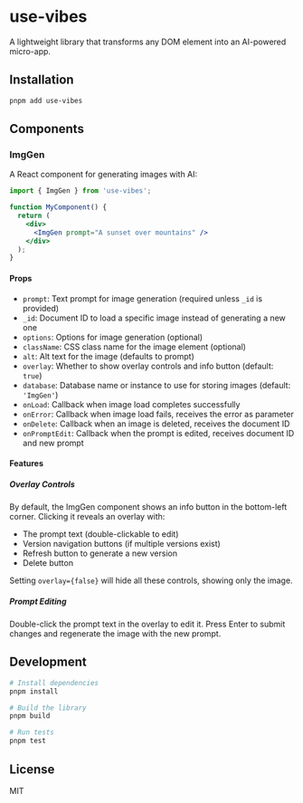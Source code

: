 # use-vibes

A lightweight library that transforms any DOM element into an AI-powered micro-app.

## Installation

```bash
pnpm add use-vibes
```

## Components

### ImgGen

A React component for generating images with AI:

```jsx
import { ImgGen } from 'use-vibes';

function MyComponent() {
  return (
    <div>
      <ImgGen prompt="A sunset over mountains" />
    </div>
  );
}
```

#### Props

- `prompt`: Text prompt for image generation (required unless `_id` is provided)
- `_id`: Document ID to load a specific image instead of generating a new one
- `options`: Options for image generation (optional)
- `className`: CSS class name for the image element (optional)
- `alt`: Alt text for the image (defaults to prompt)
- `overlay`: Whether to show overlay controls and info button (default: `true`)
- `database`: Database name or instance to use for storing images (default: `'ImgGen'`)
- `onLoad`: Callback when image load completes successfully
- `onError`: Callback when image load fails, receives the error as parameter
- `onDelete`: Callback when an image is deleted, receives the document ID
- `onPromptEdit`: Callback when the prompt is edited, receives document ID and new prompt

#### Features

##### Overlay Controls

By default, the ImgGen component shows an info button in the bottom-left corner. Clicking it reveals an overlay with:

- The prompt text (double-clickable to edit)
- Version navigation buttons (if multiple versions exist)
- Refresh button to generate a new version
- Delete button

Setting `overlay={false}` will hide all these controls, showing only the image.

##### Prompt Editing

Double-click the prompt text in the overlay to edit it. Press Enter to submit changes and regenerate the image with the new prompt.

## Development

```bash
# Install dependencies
pnpm install

# Build the library
pnpm build

# Run tests
pnpm test
```

## License

MIT
